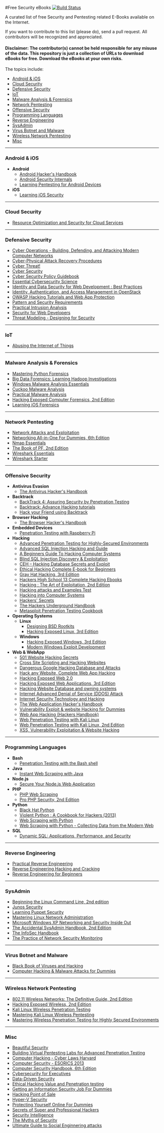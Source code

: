 #Free Security eBooks
[![Build Status](https://travis-ci.org/Hack-with-Github/Free-Security-eBooks.svg?branch=master)](https://travis-ci.org/Hack-with-Github/Free-Security-eBooks)

A curated list of free Security and Pentesting related E-Books available on the Internet.

If you want to contribute to this list (please do), send a pull request. All contributors will be recognized and appreciated.

#### Disclaimer: The contributor(s) cannot be held responsible for any misuse of the data. This repository is just a collection of URLs to download eBooks for free. Download the eBooks at your own risks.

The topics include:

- [Android & iOS](#android--ios)
- [Cloud Security](#cloud-security)
- [Defensive Security](#defensive-security)
- [IoT](#iot)
- [Malware Analysis & Forensics](#malware-analysis--forensics)
- [Network Pentesting](#network-pentesting)
- [Offensive Security](#offensive-security)
- [Programming Languages](#programming-languages)
- [Reverse Engineering](#reverse-engineering)
- [SysAdmin](#sysadmin)
- [Virus Botnet and Malware](#virus-botnet-and-malware)
- [Wireless Network Pentesting](#wireless-network-pentesting)
- [Misc](#misc)


----------

### Android & iOS
- **Android**
  - [Android Hacker's Handbook](http://it-ebooks.info/book/3767/)
  - [Android Security Internals](http://it-ebooks.info/book/4713/)
  - [Learning Pentesting for Android Devices](http://it-ebooks.info/book/3359/)
- **iOS**
  - [Learning iOS Security](http://it-ebooks.info/book/4873/)


----------

### Cloud Security
- [Resource Optimization and Security for Cloud Services](http://it-ebooks.info/book/6971/)


----------

### Defensive Security
- [Cyber Operations - Building, Defending, and Attacking Modern Computer Networks](http://it-ebooks.info/book/6441/)
- [Cyber-Physical Attack Recovery Procedures](http://it-ebooks.info/book/1466085423/)
- [Cyber Threat!](http://it-ebooks.info/book/3636/)
- [Cyber Security](http://it-ebooks.info/book/6360/)
- [Cyber Security Policy Guidebook](http://it-ebooks.info/book/2375/)
- [Essential Cybersecurity Science](http://it-ebooks.info/book/6557/)
- [Identity and Data Security for Web Development : Best Practices](http://it-ebooks.info/book/1462886769/)
- [Identity, Authentication, and Access Management in OpenStack](http://it-ebooks.info/book/6554/)
- [OWASP Hacking Tutorials and Web App Protection](https://www.owasp.org/images/d/d0/Web_Services_Hacking_and_Hardening.pdf)
- [Pattern and Security Requirements](http://it-ebooks.info/book/6359/)
- [Practical Intrusion Analysis](http://it-ebooks.info/book/2303/)
- [Security for Web Developers](http://it-ebooks.info/book/6453/)
- [Threat Modeling - Designing for Security](https://news.asis.io/sites/default/files/Threat%20Modeling.pdf)

----------

### IoT
- [Abusing the Internet of Things](http://it-ebooks.info/book/6419/)


----------

### Malware Analysis & Forensics
- [Mastering Python Forensics](http://it-ebooks.info/book/6646/)
- [Big Data Forensics: Learning Hadoop Investigations](http://it-ebooks.info/book/6282/)
- [Windows Malware Analysis Essentials](http://it-ebooks.info/book/6280/)
- [Cuckoo Malware Analysis](http://it-ebooks.info/book/3201/)
- [Practical Malware Analysis](http://it-ebooks.info/book/2227/)
- [Hacking Exposed Computer Forensics, 2nd Edition](http://it-ebooks.info/book/1097/)
- [Learning iOS Forensics](http://it-ebooks.info/book/5771/)


----------

### Network Pentesting
- [Network Attacks and Exploitation](http://it-ebooks.info/book/6972/)
- [Networking All-in-One For Dummies, 6th Edition](http://it-ebooks.info/book/6922/)
- [Nmap Essentials](http://it-ebooks.info/book/6170/)
- [The Book of PF, 2nd Edition](http://it-ebooks.info/book/1719/)
- [Wireshark Essentials](http://it-ebooks.info/book/6316/)
- [Wireshark Starter](http://it-ebooks.info/book/1783/)


----------

### Offensive Security
- **Antivirus Evasion**
  - [The Antivirus Hacker's Handbook](http://it-ebooks.info/book/6295/)
- **Backtrack**
  - [BackTrack 4: Assuring Security by Penetration Testing](http://it-ebooks.info/book/1989/)
  - [Backtrack: Advance Hacking tutorials](http://www.binary-zone.com/course/BZ-Backtrack.usage.pdf)
  - [Hack your Friend using Backtrack](http://hackerspace.cs.rutgers.edu/library/bt5tutorials/HackYourFriend.pdf)
- **Browser Hacking**
  - [The Browser Hacker's Handbook](http://it-ebooks.info/book/3768/)
- **Embedded Devices**
  - [Penetration Testing with Raspberry Pi](http://it-ebooks.info/book/4908/)
- **Hacking**
  - [Advanced Penetration Testing for Highly-Secured Environments](http://it-ebooks.info/book/2313/)
  - [Advanced SQL Injection Hacking and Guide](https://defcon.org/images/defcon-17/dc-17-presentations/defcon-17-joseph_mccray-adv_sql_injection.pdf)
  - [A Beginners Guide To Hacking Computer Systems](http://www.mediafire.com/download/dyewn6f3r3olnuw/A+Beginners+Guide+To+Hacking+Computer+Systems.zip)
  - [Blind SQL Injection Discovery & Exploitation](http://blueinfy.com/wp/blindsql.pdf)
  - [CEH – Hacking Database Secrets and Exploit](http://repo.hackerzvoice.net/depot_cehv6/)
  - [Ethical Hacking Complete E-book for Beginners](http://pdf.textfiles.com/security/palmer.pdf)
  - [Gray Hat Hacking, 3rd Edition](http://it-ebooks.info/book/1917/)
  - [Hackers High School 13 Complete Hacking Ebooks](http://www.mediafire.com/download/u2akquvibe6ia13/Hackers+High+School+13+Complete+Hacking+E-books.rar)
  - [Hacking : The Art of Exploitation, 2nd Edition](http://it-ebooks.info/book/2624/)
  - [Hacking attacks and Examples Test](http://www.mediafire.com/download/dpysbzboord42lo/Hacking+attacks+and+Examples+Test.zip)
  - [Hacking into Computer Systems](http://www.academia.edu/1153769/Hacking_into_computer_systems_-_a_beginners_guide)
  - [Hackers' Secrets](http://www.onlinepot.org/security/HackersSecrets.pdf)
  - [The Hackers Underground Handbook](https://decryptedmatrix.com/wp-content/uploads/2012/06/The-Hackers-Underground-Handbook.pdf)
  - [Metasploit Penetration Testing Cookbook](http://it-ebooks.info/book/4299/)
- **Operating Systems**
  - **Linux**
     - [Designing BSD Rootkits](http://it-ebooks.info/book/1463046356/)
     - [Hacking Exposed Linux, 3rd Edition](http://it-ebooks.info/book/1095/)
  - **Windows**
     - [Hacking Exposed Windows, 3rd Edition](http://it-ebooks.info/book/1093/)
     - [Modern Windows Exploit Development](https://userscloud.com/9ifscj08wllu)
- **Web & WebApp**
  - [501 Website Hacking Secrets](http://www.mediafire.com/download/da8nhq8oh5iddae/501+Website+Hacking+Secrets.zip)
  - [Cross Site Scripting and Hacking Websites](http://www.objectif-securite.ch/research/xss_security_days.pdf)
  - [Dangerous Google Hacking Database and Attacks](http://www.mediafire.com/download/s3535s2yg1w26u7/Dangerours+Google+Hacking+Database+and+Attacks.zip)
  - [Hack any Website, Complete Web App Hacking](https://www.defcon.org/images/defcon-11/dc-11-presentations/dc-11-Gentil/dc-11-gentil.pdf)
  - [Hacking Exposed Web 2.0](http://it-ebooks.info/book/1094/)
  - [Hacking Exposed Web Applications, 3rd Edition](http://it-ebooks.info/book/1100/)
  - [Hacking Website Database and owning systems](http://www.blackhat.com/presentations/bh-europe-07/Cerrudo/Whitepaper/bh-eu-07-cerrudo-WP-up.pdf)
  - [Internet Advanced Denial of Service (DDOS) Attack](http://www.mediafire.com/download/b4jmyl022rh48c0/Internet+Advanced+Denial+of+Service+%28DDOS%29+Attack.zip)
  - [Internet Security Technology and Hacking](http://www.mediafire.com/download/7tk860o8n777iqa/Internet+Security+Technology+and+Hacking.zip)
  - [The Web Application Hacker's Handbook](https://leaksource.files.wordpress.com/2014/08/the-web-application-hackers-handbook.pdf)
  - [Vulnerability Exploit & website Hacking for Dummies](http://www.mediafire.com/download/j8cvosmvcb4vpw9/Vulnerability+Exploitation+%26+website+Hacking+for+Dummies.rar)
  - [Web App Hacking (Hackers Handbook)](http://www.mediafire.com/download/c7b18vtpc77sysi/Web+App+Hacking+%28Hackers+Handbook%29.zip)
  - [Web Penetration Testing with Kali Linux](http://it-ebooks.info/book/3000/)
  - [Web Penetration Testing with Kali Linux, 2nd Edition](http://it-ebooks.info/book/6565/)
  - [XSS, Vulnerability Exploitation & Website Hacking](http://www.cis.syr.edu/~wedu/seed/Labs/Attacks_XSS/XSS.pdf)


----------

### Programming Languages
- **Bash**
  - [Penetration Testing with the Bash shell](http://it-ebooks.info/book/3568/)
- **Java**
  - [Instant Web Scraping with Java](http://it-ebooks.info/book/5738/)
- **Node.js**
  - [Secure Your Node.js Web Application](http://it-ebooks.info/book/1461595103/)
- **PHP**
  - [PHP Web Scraping](http://it-ebooks.info/book/4297/)
  - [Pro PHP Security, 2nd Edition](http://it-ebooks.info/book/2055/)
- **Python**
  - [Black Hat Python](http://it-ebooks.info/book/4714/)
  - [Violent Python : A Cookbook for Hackers (2013)](https://github.com/reconSF/python/blob/master/Syngress.Violent.Python.a.Cookbook.for.Hackers.2013.pdf)
  - [Web Scraping with Python](http://it-ebooks.info/book/6676/)
  - [Web Scraping with Python - Collecting Data from the Modern Web](http://it-ebooks.info/book/6035/)
- **SQL**
  - [Dynamic SQL: Applications, Performance, and Security](http://it-ebooks.info/book/1463047545/)


----------

### Reverse Engineering
- [Practical Reverse Engineering](http://it-ebooks.info/book/3766/)
- [Reverse Engineering Hacking and Cracking](https://media.blackhat.com/bh-dc-11/Grand/BlackHat_DC_2011_Grand-Workshop.pdf)
- [Reverse Engineering for Beginners ](http://www.t-gr.com/fotis/books/re.pdf)


----------

### SysAdmin
- [Beginning the Linux Command Line, 2nd edition](http://it-ebooks.info/book/6508/)
- [Junos Security](http://it-ebooks.info/book/629/)
- [Learning Puppet Security](http://it-ebooks.info/book/5805/)
- [Mastering Linux Network Administration](http://it-ebooks.info/book/6649/)
- [Microsoft Windows XP Networking and Security Inside Out](http://it-ebooks.info/book/2478/)
- [The Accidental SysAdmin Handbook, 2nd Edition](http://it-ebooks.info/book/6917/)
- [The InfoSec Handbook](http://it-ebooks.info/book/4271/)
- [The Practice of Network Security Monitoring](http://it-ebooks.info/book/4447/)


----------

### Virus Botnet and Malware
- [Black Book of Viruses and Hacking](http://www.mediafire.com/download/c8ilcobmyiqooyp/Black+Book+of+Viruses+and+Hacking.zip)
- [Computer Hacking & Malware Attacks for Dummies](http://www.mediafire.com/download/8derf9dueyq64i5/Computer+Viruses%2C+Hacking+and+Malware+attacks+for+Dummies.zip)


----------

### Wireless Network Pentesting
- [802.11 Wireless Networks: The Definitive Guide, 2nd Edition](http://it-ebooks.info/book/269/)
- [Hacking Exposed Wireless, 2nd Edition](http://it-ebooks.info/book/1099/)
- [Kali Linux Wireless Penetration Testing](http://it-ebooks.info/book/5786/)
- [Mastering Kali Linux Wireless Pentesting](http://it-ebooks.info/book/1461060711/)
- [Mastering Wireless Penetration Testing for Highly Secured Environments](http://it-ebooks.info/book/4916/)


----------

### Misc
- [Beautiful Security](http://it-ebooks.info/book/208/)
- [Building Virtual Pentesting Labs for Advanced Penetration Testing](http://it-ebooks.info/book/5740/)
- [Computer Hacking - Cyber Laws Harvard](http://cyber.law.harvard.edu/sites/cyber.law.harvard.edu/files/ComputerHacking.pdf)
- [Computer Security - ESORICS 2013](http://it-ebooks.info/book/2734/)
- [Computer Security Handbook, 6th Edition](http://it-ebooks.info/book/3763/)
- [Cybersecurity for Executives](http://it-ebooks.info/book/3765/)
- [Data-Driven Security](http://it-ebooks.info/book/3762/)
- [Ethical Hacking Value and Penetration testing](http://www.certconf.org/presentations/2003/Wed/WM4.pdf)
- [Getting an Information Security Job For Dummies](http://it-ebooks.info/book/5756/)
- [Hacking Point of Sale](http://it-ebooks.info/book/3764/)
- [Hyper-V Security](http://it-ebooks.info/book/4847/)
- [Protecting Yourself Online For Dummies](http://it-ebooks.info/book/5755/)
- [Secrets of Super and Professional Hackers](http://www.mediafire.com/download/2sspb36u5gymd23/Secrets+of+Super+and+Professional+Hackers.zip)
- [Security Intelligence](http://it-ebooks.info/book/5685/)
- [The Myths of Security](http://it-ebooks.info/book/165/)
- [Ultimate Guide to Social Enginnering attacks](http://uwcisa.uwaterloo.ca/Biblio2/Topic/ACC626%20Social%20Engineering%20A%20Cheung.pdf)